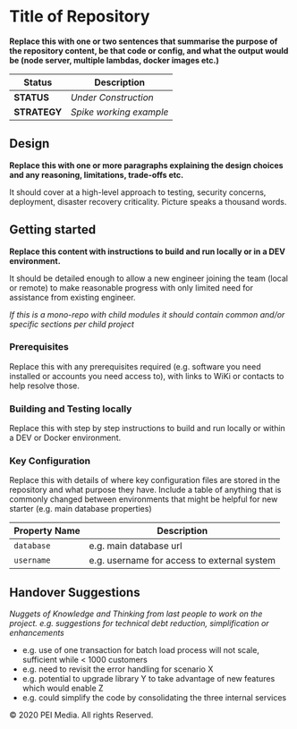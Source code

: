 # Title of Repository

**Replace this with one or two sentences that summarise the purpose of the repository content, be that code or config, and what the output would be (node server, multiple lambdas, docker images etc.)**

 Status        | Description
 ------------- | ------------- 
 **STATUS**    | _Under Construction_ 
 **STRATEGY**  | _Spike working example_    


## Design

**Replace this with one or more paragraphs explaining the design choices and any reasoning, limitations, trade-offs etc.**  

It should cover at a high-level approach to testing, security concerns, deployment, disaster recovery criticality.  Picture speaks a thousand words.


## Getting started

**Replace this content with instructions to build and run locally or in a DEV environment.**

It should be detailed enough to allow a new engineer joining the team (local or remote) to make reasonable progress with only limited need for assistance from existing engineer.

_If this is a mono-repo with child modules it should contain common and/or specific sections per child project_

### Prerequisites

Replace this with any prerequisites required (e.g. software you need installed or accounts you need access to), with links to WiKi or contacts to help resolve those.

### Building and Testing locally

Replace this with step by step instructions to build and run locally or within a DEV or Docker environment.

### Key Configuration

Replace this with details of where key configuration files are stored in the repository and what purpose they have.  Include a table of anything that is commonly changed between environments that might be helpful for new starter (e.g. main database properties)

Property Name  | Description
 ------------- | ------------- 
 `database`    | e.g. main database url
 `username`    | e.g. username for access to external system    


## Handover Suggestions

_Nuggets of Knowledge and Thinking from last people to work on the project._
_e.g. suggestions for technical debt reduction, simplification or enhancements_

* e.g. use of one transaction for batch load process will not scale, sufficient while < 1000 customers
* e.g. need to revisit the error handling for scenario X
* e.g. potential to upgrade library Y to take advantage of new features which would enable Z
* e.g. could simplify the code by consolidating the three internal services


&copy; 2020 PEI Media. All rights Reserved.
